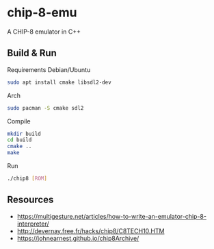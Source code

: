 # chip-8-emu
A CHIP-8 emulator in C++

## Build & Run
Requirements
Debian/Ubuntu
```bash
sudo apt install cmake libsdl2-dev
```
Arch
```bash
sudo pacman -S cmake sdl2
```
Compile
```bash
mkdir build
cd build
cmake ..
make
```
Run
```bash
./chip8 [ROM]
```

## Resources
- https://multigesture.net/articles/how-to-write-an-emulator-chip-8-interpreter/
- http://devernay.free.fr/hacks/chip8/C8TECH10.HTM
- https://johnearnest.github.io/chip8Archive/
